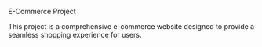E-Commerce Project 

This project is a comprehensive e-commerce website designed to provide a seamless shopping experience for users.
